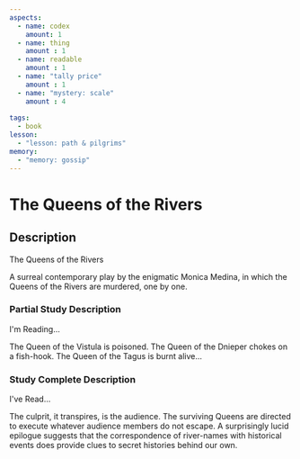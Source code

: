 ```yaml
---
aspects: 
  - name: codex
    amount: 1
  - name: thing
    amount : 1
  - name: readable
    amount : 1
  - name: "tally price"
    amount : 1
  - name: "mystery: scale"
    amount : 4
    
tags:
  - book
lesson:
  - "lesson: path & pilgrims"
memory:
  - "memory: gossip"
---
```


# The Queens of the Rivers

## Description
The Queens of the Rivers

A surreal contemporary play by the enigmatic Monica Medina, in which the Queens of the Rivers are murdered, one by one.
### Partial Study Description
I'm Reading...

The Queen of the Vistula is poisoned. The Queen of the Dnieper chokes on a fish-hook. The Queen of the Tagus is burnt alive...
### Study Complete Description
I've Read...

The culprit, it transpires, is the audience. The surviving Queens are directed to execute whatever audience members do not escape. A surprisingly lucid epilogue suggests that the correspondence of river-names with historical events does provide clues to secret histories behind our own.